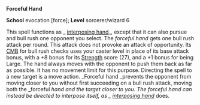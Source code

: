  **Forceful Hand**

**School** evocation [force]; **Level** sorcerer/wizard 6

This spell functions as _ [interposing hand](interposingHand.html#_interposing-hand)_, except that it can also pursue and bull rush one opponent you select. The _forceful hand_ gets one bull rush attack per round. This attack does not provoke an attack of opportunity. Its [CMB](../combat.html#_combat-maneuver-bonus) for bull rush checks uses your caster level in place of its base attack bonus, with a +8 bonus for its [Strength](../gettingStarted.html#_strength) score (27), and a +1 bonus for being Large. The hand always moves with the opponent to push them back as far as possible. It has no movement limit for this purpose. Directing the spell to a new target is a move action. _Forceful hand _prevents the opponent from moving closer to you without first succeeding on a bull rush attack, moving both the _forceful _hand and the target closer to you. The _forceful hand_ can instead be directed to interpose itself, as _ [interposing hand](interposingHand.html#_interposing-hand)_ does.

